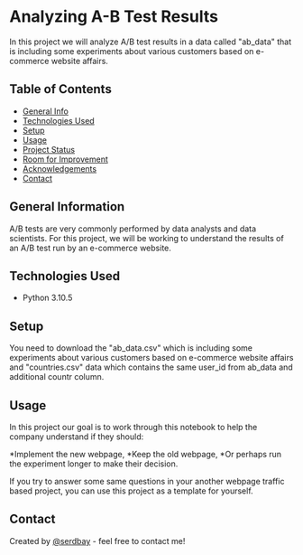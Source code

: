 # Analyzing A-B Test Results
In this project we will analyze A/B test results in a data called "ab_data" that is including some experiments about various customers based on e-commerce website affairs.

## Table of Contents
* [General Info](#general-information)
* [Technologies Used](#technologies-used)
* [Setup](#setup)
* [Usage](#usage)
* [Project Status](#project-status)
* [Room for Improvement](#room-for-improvement)
* [Acknowledgements](#acknowledgements)
* [Contact](#contact)
<!-- * [License](#license) -->


## General Information
A/B tests are very commonly performed by data analysts and data scientists. For this project, we will be working to understand the results of an A/B test run by an e-commerce website.

## Technologies Used
- Python 3.10.5

## Setup
You need to download the "ab_data.csv" which is including some experiments about various customers based on e-commerce website affairs and "countries.csv" data which contains the same user_id from ab_data and additional countr column. 

## Usage
In this project our goal is to work through this notebook to help the company understand if they should:

*Implement the new webpage,
*Keep the old webpage,
*Or perhaps run the experiment longer to make their decision.

If you try to answer some same questions in your another webpage traffic based project, you can use this project as a template for yourself. 

## Contact
Created by [@serdbay](https://github.com/serdbay) - feel free to contact me!

